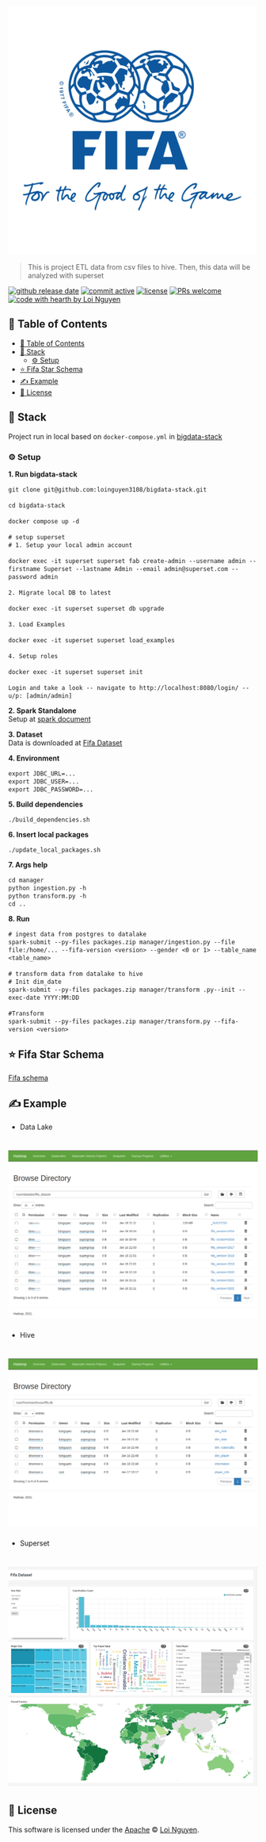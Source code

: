 <img src="https://github.com/loinguyen3108/fifa-etl-analyze/blob/main/images/fifa-logo.jpg?raw=true" alt="Fifa Player" width="500"/>

> This is project ETL data from csv files to hive. Then, this data will be analyzed with superset

[![github release date](https://img.shields.io/github/release-date/loinguyen3108/fifa-etl-analyze)](https://github.com/loinguyen3108/fifa-etl-analyze/releases/tag/latest) [![commit active](https://img.shields.io/github/commit-activity/w/loinguyen3108/fifa-etl-analyze)](https://github.com/loinguyen3108/fifa-etl-analyze/commit/main) [![license](https://img.shields.io/badge/license-Apache-blue)](https://github.com/nhn/tui.editor/blob/master/LICENSE) [![PRs welcome](https://img.shields.io/badge/PRs-welcome-ff69b4.svg)](https://github.com/loinguyen3108/fifa-etl-analyze/issues) [![code with hearth by Loi Nguyen](https://img.shields.io/badge/DE-Loi%20Nguyen-orange)](https://github.com/loinguyen3108)

## 🚩 Table of Contents
- [🚩 Table of Contents](#-table-of-contents)
- [🎨 Stack](#-stack)
  - [⚙️ Setup](#️-setup)
- [⭐ Fifa Star Schema](#fifa-star-schema)
- [✍️ Example](#️-example)
- [📜 License](#-license)

## 🎨 Stack

Project run in local based on `docker-compose.yml` in [bigdata-stack](https://github.com/loinguyen3108/bigdata-stack)

### ⚙️ Setup

**1. Run bigdata-stack**
```
git clone git@github.com:loinguyen3108/bigdata-stack.git

cd bigdata-stack

docker compose up -d

# setup superset
# 1. Setup your local admin account

docker exec -it superset superset fab create-admin --username admin --firstname Superset --lastname Admin --email admin@superset.com --password admin

2. Migrate local DB to latest

docker exec -it superset superset db upgrade

3. Load Examples

docker exec -it superset superset load_examples

4. Setup roles

docker exec -it superset superset init

Login and take a look -- navigate to http://localhost:8080/login/ -- u/p: [admin/admin]
```

**2. Spark Standalone**  
Setup at [spark document](https://spark.apache.org/docs/latest/spark-standalone.html)

**3. Dataset**  
Data is downloaded at [Fifa Dataset](https://drive.google.com/file/d/1BKEHD8FaTD3uLKU0dU9w-4SVs_4z1RmA/view?usp=sharing)

**4. Environment**
```
export JDBC_URL=...
export JDBC_USER=...
export JDBC_PASSWORD=...
```

**5. Build dependencies**
```
./build_dependencies.sh
```

**6. Insert local packages**
```
./update_local_packages.sh
```

**7. Args help**
```
cd manager
python ingestion.py -h
python transform.py -h
cd ..
```

**8. Run**
```
# ingest data from postgres to datalake
spark-submit --py-files packages.zip manager/ingestion.py --file file:/home/... --fifa-version <version> --gender <0 or 1> --table_name <table_name>

# transform data from datalake to hive
# Init dim_date
spark-submit --py-files packages.zip manager/transform .py--init --exec-date YYYY:MM:DD

#Transform
spark-submit --py-files packages.zip manager/transform.py --fifa-version <version>
```

## ⭐ Fifa Star Schema
[Fifa schema](https://drive.google.com/file/d/1WN8exuq16WHIwoXQAJkXhd-xI7NxO1Go/view?usp=sharing)

## ✍️ Example

- Data Lake
# ![Data Lake](https://github.com/loinguyen3108/fifa-etl-analyze/blob/main/images/datalake.png?raw=true)

- Hive
# ![Hive](https://github.com/loinguyen3108/fifa-etl-analyze/blob/main/images/hvie.png?raw=true)

- Superset
# ![Superset](https://github.com/loinguyen3108/fifa-etl-analyze/blob/main/images/superset.jpg?raw=true)
## 📜 License

This software is licensed under the [Apache](https://github.com/loinguyen3108/dvdrental-etl/blob/master/LICENSE) © [Loi Nguyen](https://github.com/loinguyen3108).
